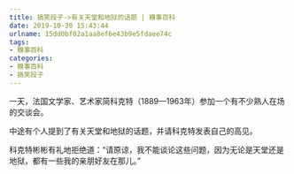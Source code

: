```yaml
---
title: 搞笑段子->有关天堂和地狱的话题 | 糗事百科
date: 2019-10-30 15:43:44
urlname: 15dd0bf02a1aa8ef6e43b9e5fdaee74c
tags: 
- 糗事百科
categories:
- 糗事百科
- 搞笑段子
---
```

一天，法国文学家、艺术家简科克特（1889—1963年）参加一个有不少熟人在场的交谈会。

中途有个人提到了有关天堂和地狱的话题，并请科克特发表自己的高见。

科克特彬彬有礼地拒绝道：“请原谅，我不能谈论这些问题，因为无论是天堂还是地狱，都有一些我的亲朋好友在那儿。”


